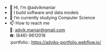 - 👋 Hi, I’m @advikmaniar
- 👀 I build software and data models 
- 🌱 I’m currently studying Computer Science
- 📫 How to reach me <br>
                        :e-mail:: advik.maniar@gmail.com <br>
                        :phone:: (646)-9612018 <br>
                        :portfolio:: https://adviks-portfolio.webflow.io/


<!---
advikmaniar/advikmaniar is a ✨ special ✨ repository because its `README.md` (this file) appears on your GitHub profile.
You can click the Preview link to take a look at your changes.
--->
